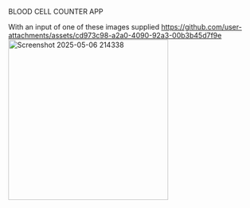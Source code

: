 BLOOD CELL COUNTER APP

With an input of one of these images supplied
https://github.com/user-attachments/assets/cd973c98-a2a0-4090-92a3-00b3b45d7f9e
<img width="321" height="322" alt="Screenshot 2025-05-06 214338" src="https://github.com/user-attachments/assets/13bb0264-9a94-400a-9194-0f4a147f74d6" />
